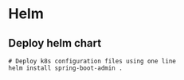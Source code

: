 # Helm
## Deploy helm chart
```
# Deploy k8s configuration files using one line
helm install spring-boot-admin .
```